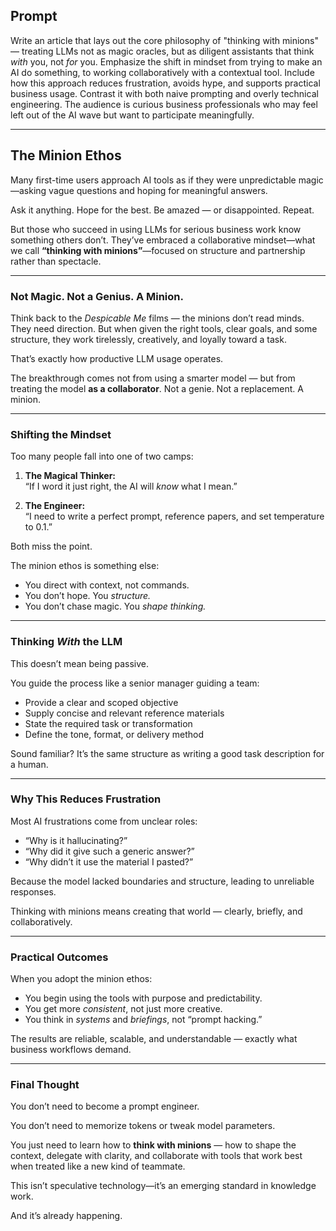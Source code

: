 ## Prompt

Write an article that lays out the core philosophy of "thinking with minions" — treating LLMs not as magic oracles, but as diligent assistants that think *with* you, not *for* you. Emphasize the shift in mindset from trying to make an AI do something, to working collaboratively with a contextual tool. Include how this approach reduces frustration, avoids hype, and supports practical business usage. Contrast it with both naive prompting and overly technical engineering. The audience is curious business professionals who may feel left out of the AI wave but want to participate meaningfully.

---

## The Minion Ethos

Many first-time users approach AI tools as if they were unpredictable magic—asking vague questions and hoping for meaningful answers.

Ask it anything. Hope for the best. Be amazed — or disappointed. Repeat.

But those who succeed in using LLMs for serious business work know something others don’t. They’ve embraced a collaborative mindset—what we call **“thinking with minions”**—focused on structure and partnership rather than spectacle.

---

### Not Magic. Not a Genius. A Minion.

Think back to the *Despicable Me* films — the minions don’t read minds. They need direction. But when given the right tools, clear goals, and some structure, they work tirelessly, creatively, and loyally toward a task.

That’s exactly how productive LLM usage operates.

The breakthrough comes not from using a smarter model — but from treating the model **as a collaborator**. Not a genie. Not a replacement. A minion.

---

### Shifting the Mindset

Too many people fall into one of two camps:

1. **The Magical Thinker:**  
   “If I word it just right, the AI will *know* what I mean.”

2. **The Engineer:**  
   “I need to write a perfect prompt, reference papers, and set temperature to 0.1.”

Both miss the point.

The minion ethos is something else:
- You direct with context, not commands.
- You don’t hope. You *structure.*
- You don’t chase magic. You *shape thinking.*

---

### Thinking *With* the LLM

This doesn’t mean being passive.

You guide the process like a senior manager guiding a team:
- Provide a clear and scoped objective
- Supply concise and relevant reference materials
- State the required task or transformation
- Define the tone, format, or delivery method

Sound familiar? It’s the same structure as writing a good task description for a human.

---

### Why This Reduces Frustration

Most AI frustrations come from unclear roles:
- “Why is it hallucinating?”
- “Why did it give such a generic answer?”
- “Why didn’t it use the material I pasted?”

Because the model lacked boundaries and structure, leading to unreliable responses.

Thinking with minions means creating that world — clearly, briefly, and collaboratively.

---

### Practical Outcomes

When you adopt the minion ethos:
- You begin using the tools with purpose and predictability.
- You get more *consistent*, not just more creative.
- You think in *systems* and *briefings*, not “prompt hacking.”

The results are reliable, scalable, and understandable — exactly what business workflows demand.

---

### Final Thought

You don’t need to become a prompt engineer.

You don’t need to memorize tokens or tweak model parameters.

You just need to learn how to **think with minions** — how to shape the context, delegate with clarity, and collaborate with tools that work best when treated like a new kind of teammate.

This isn’t speculative technology—it’s an emerging standard in knowledge work.

And it’s already happening.
